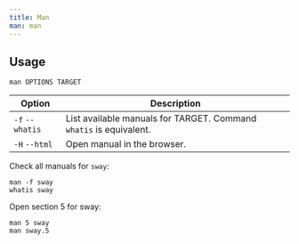 ```yaml
---
title: Man
man: man
---
```


## Usage

```shell
man OPTIONS TARGET
```

| Option          | Description                                                        |
| --------------- | ------------------------------------------------------------------ |
| `-f` `--whatis` | List available manuals for TARGET. Command `whatis` is equivalent. |
| `-H` `--html`   | Open manual in the browser.                                        |

Check all manuals for `sway`:

```shell
man -f sway
whatis sway
```

Open section 5 for sway:

```shell
man 5 sway
man sway.5
```
